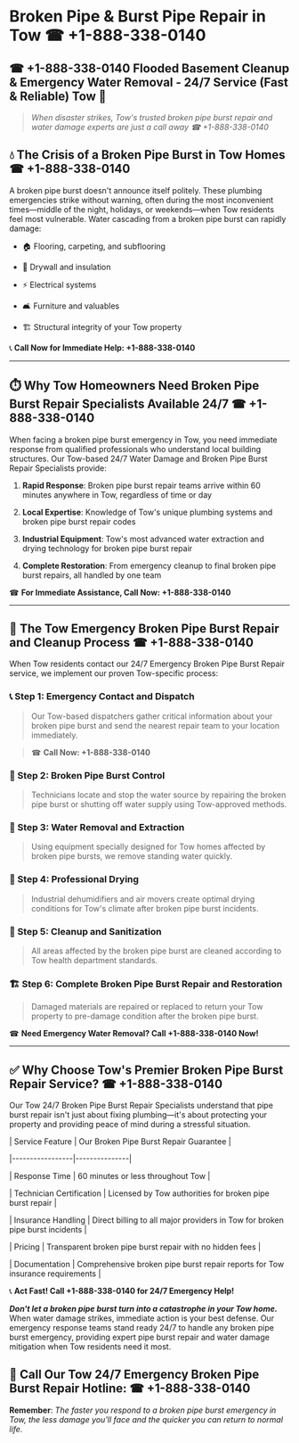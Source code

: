 # Broken Pipe & Burst Pipe Repair in Tow ☎ +1-888-338-0140  
## ☎ +1-888-338-0140 Flooded Basement Cleanup & Emergency Water Removal - 24/7 Service (Fast & Reliable) Tow 🚨  

> *When disaster strikes, Tow's trusted broken pipe burst repair and water damage experts are just a call away ☎ +1-888-338-0140*  

## 💧 The Crisis of a Broken Pipe Burst in Tow Homes ☎ +1-888-338-0140  

A broken pipe burst doesn't announce itself politely. These plumbing emergencies strike without warning, often during the most inconvenient times—middle of the night, holidays, or weekends—when Tow residents feel most vulnerable. Water cascading from a broken pipe burst can rapidly damage:  

* 🏠 Flooring, carpeting, and subflooring  
* 🧱 Drywall and insulation  
* ⚡ Electrical systems  
* 🛋️ Furniture and valuables  
* 🏗️ Structural integrity of your Tow property  

📞 **Call Now for Immediate Help: +1-888-338-0140**  

---  

## ⏱️ Why Tow Homeowners Need Broken Pipe Burst Repair Specialists Available 24/7 ☎ +1-888-338-0140  

When facing a broken pipe burst emergency in Tow, you need immediate response from qualified professionals who understand local building structures. Our Tow-based 24/7 Water Damage and Broken Pipe Burst Repair Specialists provide:  

1. **Rapid Response**: Broken pipe burst repair teams arrive within 60 minutes anywhere in Tow, regardless of time or day  
2. **Local Expertise**: Knowledge of Tow's unique plumbing systems and broken pipe burst repair codes  
3. **Industrial Equipment**: Tow's most advanced water extraction and drying technology for broken pipe burst repair  
4. **Complete Restoration**: From emergency cleanup to final broken pipe burst repairs, all handled by one team  

☎ **For Immediate Assistance, Call Now: +1-888-338-0140**  

---  

## 🔧 The Tow Emergency Broken Pipe Burst Repair and Cleanup Process ☎ +1-888-338-0140  

When Tow residents contact our 24/7 Emergency Broken Pipe Burst Repair service, we implement our proven Tow-specific process:  

### 📞 Step 1: Emergency Contact and Dispatch  
> Our Tow-based dispatchers gather critical information about your broken pipe burst and send the nearest repair team to your location immediately.  
> ☎ **Call Now: +1-888-338-0140**  

### 🚿 Step 2: Broken Pipe Burst Control  
> Technicians locate and stop the water source by repairing the broken pipe burst or shutting off water supply using Tow-approved methods.  

### 🌊 Step 3: Water Removal and Extraction  
> Using equipment specially designed for Tow homes affected by broken pipe bursts, we remove standing water quickly.  

### 💨 Step 4: Professional Drying  
> Industrial dehumidifiers and air movers create optimal drying conditions for Tow's climate after broken pipe burst incidents.  

### 🧼 Step 5: Cleanup and Sanitization  
> All areas affected by the broken pipe burst are cleaned according to Tow health department standards.  

### 🏗️ Step 6: Complete Broken Pipe Burst Repair and Restoration  
> Damaged materials are repaired or replaced to return your Tow property to pre-damage condition after the broken pipe burst.  

☎ **Need Emergency Water Removal? Call +1-888-338-0140 Now!**  

---  

## ✅ Why Choose Tow's Premier Broken Pipe Burst Repair Service? ☎ +1-888-338-0140  

Our Tow 24/7 Broken Pipe Burst Repair Specialists understand that pipe burst repair isn't just about fixing plumbing—it's about protecting your property and providing peace of mind during a stressful situation.  

| Service Feature | Our Broken Pipe Burst Repair Guarantee |  
|-----------------|---------------|  
| Response Time | 60 minutes or less throughout Tow |  
| Technician Certification | Licensed by Tow authorities for broken pipe burst repair |  
| Insurance Handling | Direct billing to all major providers in Tow for broken pipe burst incidents |  
| Pricing | Transparent broken pipe burst repair with no hidden fees |  
| Documentation | Comprehensive broken pipe burst repair reports for Tow insurance requirements |  

📞 **Act Fast! Call +1-888-338-0140 for 24/7 Emergency Help!**  

***Don't let a broken pipe burst turn into a catastrophe in your Tow home.*** When water damage strikes, immediate action is your best defense. Our emergency response teams stand ready 24/7 to handle any broken pipe burst emergency, providing expert pipe burst repair and water damage mitigation when Tow residents need it most.  

## 📱 Call Our Tow 24/7 Emergency Broken Pipe Burst Repair Hotline: ☎ +1-888-338-0140  

**Remember**: *The faster you respond to a broken pipe burst emergency in Tow, the less damage you'll face and the quicker you can return to normal life.*